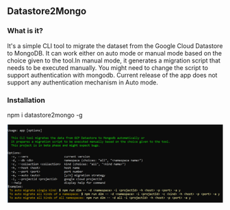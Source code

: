 ## Datastore2Mongo

### What is it?
   It's a simple CLI tool to migrate the dataset from the Google Cloud Datastore to MongoDB. It can work either on auto mode or manual mode based on the choice given to the tool.In manual mode, it generates a migration script that needs to be executed manually. You might need to change the script to support authentication with mongodb. Current release of the app does not support any authentication mechanism in Auto mode. 
### Installation
 npm i datastore2mongo -g

![Alt text](https://github.com/anshubana/datastore2mongo/blob/main/screenshots/screenshot1.PNG?raw=true "Title")



